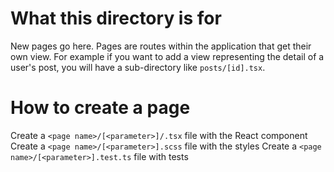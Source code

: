 
# What this directory is for

New pages go here. Pages are routes within the application that get their own view.
For example if you want to add a view representing the detail of a user's post, you
will have a sub-directory like `posts/[id].tsx`.

# How to create a page

Create a `<page name>/[<parameter>]/.tsx` file with the React component
Create a `<page name>/[<parameter>].scss` file with the styles
Create a `<page name>/[<parameter>].test.ts` file with tests